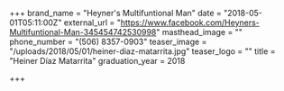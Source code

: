 +++
brand_name = "Heyner's Multifuntional Man"
date = "2018-05-01T05:11:00Z"
external_url = "https://www.facebook.com/Heyners-Multifuntional-Man-345454742530998"
masthead_image = ""
phone_number = "(506) 8357-0903"
teaser_image = "/uploads/2018/05/01/heiner-diaz-matarrita.jpg"
teaser_logo = ""
title = "Heiner Díaz Matarrita"
graduation_year = 2018

+++

